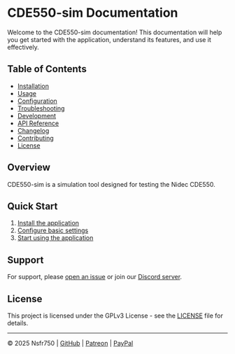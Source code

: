 # CDE550-sim Documentation

Welcome to the CDE550-sim documentation! This documentation will help you get started with the application, understand its features, and use it effectively.

## Table of Contents

- [Installation](./installation.md)
- [Usage](./usage.md)
- [Configuration](./configuration.md)
- [Troubleshooting](./troubleshooting.md)
- [Development](./development.md)
- [API Reference](./api.md)
- [Changelog](./changelog.md)
- [Contributing](./contributing.md)
- [License](./license.md)

## Overview

CDE550-sim is a simulation tool designed for testing the Nidec CDE550.

## Quick Start

1. [Install the application](./installation.md)
2. [Configure basic settings](./configuration.md)
3. [Start using the application](./usage.md)

## Support

For support, please [open an issue](https://github.com/Nsfr750/CDE550-sim/issues) or join our [Discord server](https://discord.gg/ryqNeuRYjD).

## License

This project is licensed under the GPLv3 License - see the [LICENSE](../LICENSE) file for details.

---

© 2025 Nsfr750 | [GitHub](https://github.com/Nsfr750) | [Patreon](https://www.patreon.com/Nsfr750) | [PayPal](https://paypal.me/3dmega)
